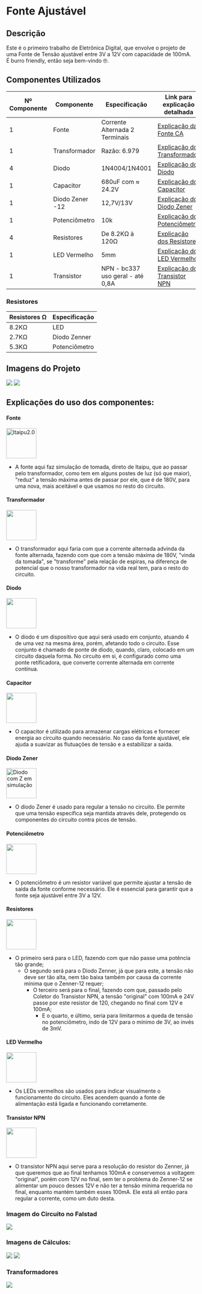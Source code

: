 
# Fonte Ajustável

## Descrição

Este é o primeiro trabalho de Eletrônica Digital, que envolve o projeto de uma Fonte de Tensão ajustável entre 3V a 12V com capacidade de 100mA. É burro friendly, então seja bem-vindo 🤓.

## Componentes Utilizados

| Nº Componente | Componente      | Especificação                  | Link para explicação detalhada                             |
| ------------- | --------------- | ------------------------------ | ---------------------------------------------------------- |
| 1             | Fonte           | Corrente Alternada 2 Terminais | [Explicação da Fonte CA](#explicacao_fonte)                |
| 1             | Transformador   | Razão: 6.979                   | [Explicação do Transformador](#explicacao_trans)           |
| 4             | Diodo           | 1N4004/1N4001                  | [Explicação do Diodo](#explicacao_diodo)                   |
| 1             | Capacitor       | 680uF com ≈ 24.2V              | [Explicação do Capacitor](#explicacao_capacitor)           |
| 1             | Diodo Zener -12 | 12,7V/13V                      | [Explicação do Diodo Zener](#explicacao_diodo_zener)       |
| 1             | Potenciômetro   | 10k                            | [Explicação do Potenciômetro](#explicacao_potenciometro)   |
| 4             | Resistores      | De 8.2KΩ à 120Ω                | [Explicação dos Resistores](#explicacao_resistores)        |
| 1             | LED Vermelho    | 5mm                            | [Explicação do LED Vermelho](#explicacao_led)              |
| 1             | Transistor      | NPN - bc337 uso geral - até 0,8A| [Explicação do Transistor NPN](#explicacao_transistor_npn) |



### Resistores

| Resistores Ω | Especificação |
| ------------ | ------------- |
| 8.2KΩ        | LED           |
| 2.7KΩ        | Diodo Zenner  |
| 5.3KΩ        | Potenciômetro |


## Imagens do Projeto

<img src="img/projeto1.jpg">
<img src="img/projeto2.jpg">

## Explicações do uso dos componentes:

<a name="explicacao_fonte"></a>

#### Fonte

<img src="img/battery9V.png" width="80px" alt="Itaipu2.0">

- A fonte aqui faz simulação de tomada, direto de Itaipu, que ao passar pelo transformador, como tem em alguns postes de luz (só que maior), "reduz" a tensão máxima antes de passar por ele, que é de 180V, para uma nova, mais aceitável e que usamos no resto do circuito.

<a name="explicacao_trans"></a>


#### Transformador

<img src="img/transformador.jpg" width="80px">

- O transformador aqui faria com que a corrente alternada advinda da fonte alternada, fazendo com que com a tensão máxima de 180V, "vinda da tomada", se "transforme" pela relação de espiras, na diferença de potencial que o nosso transformador na vida real tem, para o resto do circuito.

<a name="explicacao_diodo"></a>

#### Diodo 

<img src="img/diode.png" width="80px">

- O diodo é um dispositivo que aqui será usado em conjunto, atuando 4 de uma vez na mesma área, porém, afetando todo o circuito. Esse conjunto é chamado de ponte de diodo, quando, claro, colocado em um circuito daquela forma. No circuito em si, é configurado como uma ponte retificadora, que converte corrente alternada em corrente contínua.

<a name="explicacao_capacitor"></a>

#### Capacitor

<img src="img/capacitorPolarized.png" width="80px">

- O capacitor é utilizado para armazenar cargas elétricas e fornecer energia ao circuito quando necessário. No caso da fonte ajustável, ele ajuda a suavizar as flutuações de tensão e a estabilizar a saída.

<a name="explicacao_diodo_zener"></a>

#### Diodo Zener

<img src="img/diode.png" width="80px" alt="Diodo com Z em simulação">

- O diodo Zener é usado para regular a tensão no circuito. Ele permite que uma tensão específica seja mantida através dele, protegendo os componentes do circuito contra picos de tensão.

<a name="explicacao_potenciometro"></a>

#### Potenciômetro

<img src="img/potentiometer.png" width="80px">

- O potenciômetro é um resistor variável que permite ajustar a tensão de saída da fonte conforme necessário. Ele é essencial para garantir que a fonte seja ajustável entre 3V a 12V.

<a name="explicacao_resistores"></a>

#### Resistores

<img src="img/resistor.png" width="80px">

- O primeiro será para o LED, fazendo com que não passe uma potência tão grande;
  - O segundo será para o Diodo Zenner, já que para este, a tensão não deve ser tão alta, nem tão baixa também por causa da corrente mínima que o Zenner-12 requer;
    - O terceiro será para o final, fazendo com que, passado pelo Coletor do Transistor NPN, a tensão "original" com 100mA e 24V passe por este resistor de 120, chegando no final com 12V e 100mA;
      - E o quarto, e último, seria para limitarmos a queda de tensão no potenciômetro, indo de 12V para o mínimo de 3V, ao invés de 3mV.

<a name="explicacao_led"></a>

#### LED Vermelho

<img src="img/led.png" width="80px">

- Os LEDs vermelhos são usados para indicar visualmente o funcionamento do circuito. Eles acendem quando a fonte de alimentação está ligada e funcionando corretamente.

<a name="explicacao_transistor_npn"></a>

#### Transistor NPN

<img src="img/transistorNPN.png" width="80px">

- O transistor NPN aqui serve para a resolução do resistor do Zenner, já que queremos que ao final tenhamos 100mA e conservemos a voltagem "original", porém com 12V no final, sem ter o problema do Zenner-12 se alimentar um pouco desses 12V e não ter a tensão mínima requerida no final, enquanto mantém também esses 100mA. Ele está ali então para regular a corrente, como um duto desta.

### Imagem do Circuito no Falstad

<img src="photosEscreens/Falstadscreenshot.png">

### Imagens de Cálculos:

<img src="photosEscreens/calculo1.png">
<img src="photosEscreens/calculo2.png">

### Transformadores

<img src="img/transformadores.png">

